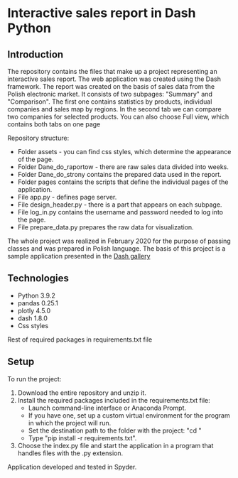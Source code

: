 # Interactive sales report in Dash Python

## Introduction
The repository contains the files that make up a project representing an interactive sales report. The web application was created using the Dash framework. The report was created on the basis of sales data from the Polish electronic market. It consists of two subpages: "Summary" and "Comparison". The first one contains statistics by products, individual companies and sales map by regions. In the second tab we can compare two companies for selected products. You can also choose Full view, which contains both tabs on one page

Repository structure:
* Folder assets - you can find css styles, which determine the appearance of the page. 
* Folder Dane_do_raportow - there are raw sales data divided into weeks.
* Folder Dane_do_strony contains the prepared data used in the report. 
* Folder pages contains the scripts that define the individual pages of the application.
* File app.py - defines page server.
* File design_header.py -  there is a part that appears on each subpage. 
* File log_in.py contains the username and password needed to log into the page.
* File prepare_data.py prepares the raw data for visualization.

The whole project was realized in February 2020 for the purpose of passing classes and was prepared in Polish language. The basis of this project is a sample application presented in the [Dash gallery](https://dash-gallery.plotly.host/dash-financial-report/)

## Technologies
* Python 3.9.2
* pandas 0.25.1
* plotly 4.5.0
* dash 1.8.0
* Css styles

Rest of required packages in requirements.txt file

## Setup
To run the project:
1. Download the entire repository and unzip it.
2. Install the required packages included in the requirements.txt file:
     * Launch command-line interface or Anaconda Prompt.
     * If you have one, set up a custom virtual environment for the program in which the project will run.
     * Set the destination path to the folder with the project: "cd <destination path to project>"
     * Type "pip install -r requirements.txt".
3. Choose the index.py file and start the application in a program that handles files with the .py extension.

Application developed and tested in Spyder. 
